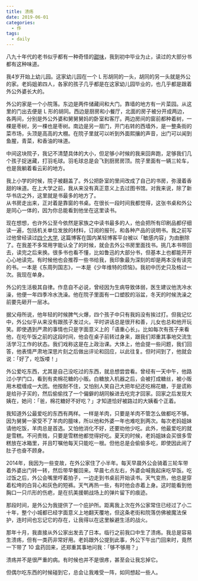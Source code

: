 ```yaml
---
title: 溃疡
date: 2019-06-01
categories:
  - 作
tags:
  - daily
---
```


八九十年代的老书似乎都有一种奇怪的[甜味](https://www.zhihu.com/question/24745067)，我到初中毕业为止，读过的大部分书都有这种味道。

我4岁开始上幼儿园。这家幼儿园在一个 L 形胡同的一头，胡同的另一头就是外公的家。老妈姐弟四人，各家的孩子几乎都是在这家幼儿园毕业的，也几乎都是跟着外公外婆长大的。  
  
外公的家是一个小院落。东边是两件储藏间和大门。靠墙的地方有一片菜园。从这里的门出去便是 L 形的胡同。西边是厨房和小餐厅，北面的房子被分开成两边，各两间，分别是外公外婆和舅舅舅妈的卧室和客厅。两边房间的窗前都种着树，一棵是枣树，另一棵也是枣树。南边是另一扇门，开门右转的西墙外，是一整条街的菜市场，头顶是高高的大棚。在院子里就可以听到外面熙攘的声音，出门可以闻到鱼腥，青菜，和香油的味道。

中间这块院子，我记不清楚具体的大小，但足够小时候的我来回奔跑，足够我们几个孩子捉迷藏，打羽毛球。羽毛球总是会飞到厨房房顶。院子里面有一辆三轮车，也是我躺着看云彩的地方。

我上小学的时候，院子被翻盖了。外公把卧室的里间改成了自己的书房，弥漫着香甜的味道。在上大学之前，我从来没有真正意义上去过图书馆。对我来说，除了新华书店之外，这里就是书最多的地方了。  
从书房走出来，正对着是靠窗的书桌。在很长一段时间我都觉得，这张书桌和外公是同心一体的，因为你总能看到他坐在这里读书。

现在想想，也许外公至今依然是家族之中读书最多的人，他会把所有印刷品都仔细读一遍，包括机关单位发放的材料，订阅的报刊，和各种产品的说明书。我之前写过他曾经读过[四个大学](https://catbaron.com/blog/?p=265), 这篇博客在国内某轻博客平台被以「敏感内容」为由删除了。在我差不多常用字能认全了的时候，就会去外公书房里面找书。挑几本书带回去，读完之后来换。很多书也看不懂，比如鲁迅的大部分书，但基本上也都能开开心心地读完。有时候他也会推荐一些书给我，我印象最为深刻的却是两本没有读完的书。一本是《东周列国志》，一本是《少年维特的烦恼》。我初中历史只及格过一次。我现在单身。

外公的生活极其自律。作息自不必说，曾经因为生病导致体弱，医生建议他洗冷水澡，他便一年四季冷水洗澡。他在院子里面有一口塑胶的浴盆，冬天的时候洗澡之前要先砸开一层冰。

据父母所说，他年轻的时候脾气火爆，四个孩子中只有我妈没有挨过打。但我记忆中，外公似乎从来没有跟孩子发过火。平时讲话总是很开和善，儿女也总和他开玩笑。即使遇到严肃的事情也只是字面意义上的「语重心长」。比如每次有孩子来看他，在吃午饭之前的这段时间，他会在桌子前转过身来，跟我们郑重其事地交流生活学习工作的状态。我们戏称这是在上政治课。大体上，他会提一些问题，我们回答，他表情严肃地深思片刻之后做出评论和回应，以此往复。但时间到了，他就会说：「好了，吃饭喽！」

外公爱吃东西，尤其是自己没吃过的东西，就总想尝尝看。曾经有一天中午，他路过小学门口，看到有卖棉花糖的小贩。白糖放入机器之后，会被打成糖丝，被小贩用木棍缠成一大团。他按耐不住，又怕别人笑自己大把年纪还吃棉花糖，于是谎称是给孙子买的，然后偷偷找了一个偏僻的胡同躲进去吃完才回家。回家之后发现大姨在，她问：「爸，棉花糖好不好吃？」才知道恰好被路过的大姨看个正着。

我知道外公最爱吃的东西有两样。一样是羊肉，只要是羊肉不管怎么做都吃不够。因为舅舅一家受不了羊肉的膻味，所以他和外婆一年也难吃到两次。每次老妈姐妹请他吃饭，羊肉总是首选。又怕他消化不好，还要劝他少吃。此外，他最爱吃的就是雪糕。不问贵贱，只要是雪糕他都觉得好吃。夏天的时候，老妈姐妹会买很多雪糕放在冰箱里，并且叮嘱他每天只能吃一根。但他总是会偷偷多吃，即使因此闹了肚子也奋不顾身。

2014年，我因为一些变故，在外公家住了小半年。每天早晨外公会骑着三轮车带着外婆出门转一转，然后带早餐回来。早晨七点左右，外婆会喊我起床吃早饭。吃过饭之后，外公会嘴里哼着拍子，一边走到书桌前开始读书。天气变热，他总是穿着松垮的白背心和灰色的短裤。天气再热一些，有时他会赤着上身。这时能看到他胸口一只爪形的伤疤，是在抗美援朝战场上的弹片留下的痕迹。

那段时间，是外公为我提供了一个庇护所。距离我上次在外公家常住已经过了小二十年，整个小城都已经字面意义上地翻天覆地，但这条老街和院落仿佛被魔法保护，连时间也忘记它的存在，让我得以在这里躲避生活的战火。

那年十月，我直接从外公家出发去了日本。临行之前我口中生了溃疡。我总是容易生溃疡，但有一类药非常好用。老妈跟外公提到此事，外公下午出门回来时，竟然一下带了 10 盒药回来，还郑重其事地问我：「够不够用？」

溃疡并不是很严重的病。有时候也并不是很疼，甚至会让我忘掉它。

但偶尔吃东西的时候碰到它，总会让我难受一阵，如同想起一些人。
